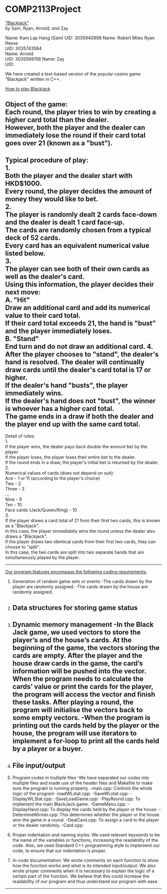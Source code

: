 # COMP2113Project
<ins>"Blackjack"</ins>  
by Sam, Ryan, Arnold, and Zay

Name: Kam Lap Hang (Sam)
UID: 3035940998
Name: Robert Miles Ryan Reese  
UID: 3035743584  
Name: Arnold  
UID:  3035569158
Name: Zay  
UID:  

We have created a text-based version of the popular casino game "Blackjack" written in C++.

<ins>How to play Blackjack</ins>

Object of the game:  
	Each round, the player tries to win by creating a higher card total than the dealer.  
	However, both the player and the dealer can immediately lose the round if their card total goes over 21 (known as a "bust").  
---------------------------------------------------------------------------
Typical procedure of play:  
1.  
	Both the player and the dealer start with HKD$1000.  
	Every round, the player decides the amount of money they would like to bet.  
2.  
	The player is randomly dealt 2 cards face-down and the dealer is dealt 1 card face-up.  
	The cards are randomly chosen from a typical deck of 52 cards.  
	Every card has an equivalent numerical value listed below.  
3.  
	The player can see both of their own cards as well as the dealer's card.  
	Using this information, the player decides their next move:  
		A. "Hit"  
			Draw an additional card and add its numerical value to their card total.  
			If their card total exceeds 21, the hand is "bust" and the player immediately loses.  
		B. "Stand"  
			End turn and do not draw an additional card.
4.  
	After the player chooses to "stand", the dealer's hand is resolved. 
	The dealer will continually draw cards until the dealer's card total is 17 or higher.  
	If the dealer's hand "busts", the player immediately wins.  
	If the dealer's hand does not "bust", the winner is whoever has a higher card total.  
	The game ends in a draw if both the dealer and the player end up with the same card total.  
---------------------------------------------------------------------------
Detail of rules:  
1.  
	If the player wins, the dealer pays back double the amount bet by the player.  
	If the player loses, the player loses their entire bet to the dealer.  
	If the round ends in a draw, the player's initial bet is returned by the dealer.  
2.  
	Numerical values of cards (does not depend on suit):  
	Ace - 1 or 11 (according to the player's choice)  
	Two - 2  
	Three - 3  
	...  
	Nine - 9  
	Ten - 10  
	Face cards (Jack/Queen/King) - 10  
3.  
	If the player draws a card total of 21 from their first two cards, this is known as a "Blackjack".  
	In this case, the player immediately wins the round unless the dealer also draws a "Blackjack".  
	If the player draws two identical cards from their first two cards, they can choose to "split".  
	In this case, the two cards are split into two separate hands that are simultaneously played by the player.  

---------------------------------------------------------------------------
<ins>Our program features encompass the following coding requirements:</ins>

1.  Generation of random game sets or events
	-The cards drawn by the player are randomly assigned.
	-The cards drawn by the house are randomly assigned.

2.  Data structures for storing game status
	-

3.  Dynamic memory management
	-In the Black Jack game, we used vectors to store the player’s and the house’s cards. At the beginning of the game, the vectors storing the cards are empty. After the player and the house draw cards in the game, the card’s information will be pushed into the vector. When the program needs to calculate the cards’ value or print the cards for the player, the program will access the vector and finish these tasks. After playing a round, the program will initialise the vectors back to some empty vectors.
	-When the program is printing out the cards held by the player or the house, the program will use iterators to implement a for-loop to print all the cards held by a player or a buyer.
	-

4.  File input/output
	-

5.  Program codes in multiple files
	-We have separated our codes into multiple files and made use of the header files and Makefile to make sure the program is running properly. 
	-main.cpp: Controls the whole logic of the program
	-loadWLstat.cpp:
	-SaveWLstat.cpp:
	-DisplayWLStat.cpp:
	-SaveLoadGame.cpp:
	-PlayRound.cpp: To implement the main BlackJack game.
	-GameMenu.cpp: 
	-DisplayHand.cpp: To display the cards held by the player or the house.
	-DetermineWinner.cpp: This determines whether the player or the house won the game in a round.
	-DealCard.cpp: To assign a card to the player or the dealer randomly.
	-Card.cpp: 

6.  Proper indentation and naming styles: We used relevant keywords to be the name of the variables or functions, increasing the readability of the code. Also, we used 	Standard C++ programming style to implement our code, to ensure that our indentation is proper.

7.  In-code documentation: We wrote comments on each function to show how the function works and what is its intended input/output. We also wrote proper comments when it is necessary to explain the logic of a certain part of the function. We believe that this could increase the readability of our program and thus understand our program with ease.
---------------------------------------------------------------------------
